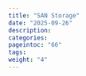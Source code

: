 ```yaml
---
title: "SAN Storage"
date: "2025-09-26"
description: 
categories:
pageintoc: "66"
tags:
weight: "4"
---
```


<!--# SAN Storage Setup -->
